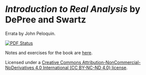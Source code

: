 # _Introduction to Real Analysis_ by DePree and Swartz
Errata by John Peloquin.

[![PDF Status](https://www.sharelatex.com/github/repos/blargoner/math-analysis-depree-errata/builds/latest/badge.svg)](https://www.sharelatex.com/github/repos/blargoner/math-analysis-depree-errata/builds/latest/output.pdf)

Notes and exercises for the book are [here](https://github.com/blargoner/math-analysis-depree).

Licensed under a [Creative Commons Attribution-NonCommercial-NoDerivatives 4.0 International (CC BY-NC-ND 4.0) license](http://creativecommons.org/licenses/by-nc-nd/4.0/).
